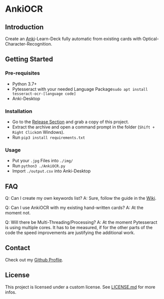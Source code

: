 # AnkiOCR
## Introduction
Create an [Anki](https://github.com/ankitects/anki "Anki")-Learn-Deck fully automatic from existing cards with Optical-Character-Recognition.
## Getting Started

### Pre-requisites
- Python 3.7+
- Pytesseract with your needed Language Package`sudo apt install tesseract-ocr-[language code]`
- Anki-Desktop

### Installation
- Go to the [Release Section](https://github.com/Hugo54x/AnkiOCR/releases "Release Section") and grab a copy of this project.
- Extract the archive and open a command prompt in the folder (`Shift + Right Click`on Windows). 
- Run `pip3 install requirements.txt`

### Usage
- Put your `.jpg` Files into `./img/`
- Run `python3 ./AnkiOCR.py`
- Import `./output.csv` into Anki-Desktop

## FAQ
Q: Can I create my own keywords list?
A: Sure, follow the guide in the [Wiki](https://github.com/hugo54x/AnkiOCR/wiki/ "Wiki").

Q: Can I use AnkiOCR with my existing hand-written cards?
A: At the moment not.

Q: Will there be Multi-Threading/Processing?
A: At the moment Pytesseract is using multiple cores. It has to be measured, if for the other parts of the code the speed improvements are justifying the additional work.
## Contact
Check out my [Github Proflie](https://github.com/Hugo54x "Github Proflie").
## License
This project is licensed under a custom license. See [LICENSE.md](https://github.com/Hugo54x/AnkiOCR/blob/main/LICENSE.md "LICENSE.md") for more infos.